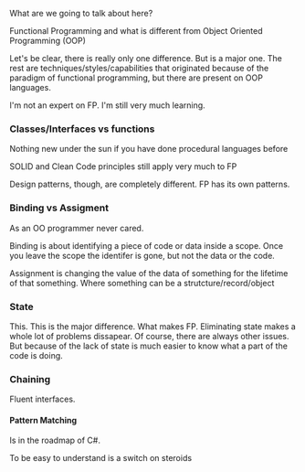 What are we going to talk about here?

Functional Programming and what is different from Object Oriented Programming (OOP)

Let's be clear, there is really only one difference. But is a major one. The rest are techniques/styles/capabilities that originated because of the paradigm of functional programming, but there are present on OOP languages.

I'm not an expert on FP. I'm still very much learning.


### Classes/Interfaces vs functions

Nothing new under the sun if you have done procedural languages before

SOLID and Clean Code principles still apply very much to FP

Design patterns, though, are completely different. FP has its own patterns.

### Binding vs Assigment

As an OO programmer never cared.

Binding is about identifying a piece of code or data inside a scope. Once you leave the scope the identifer is gone, but not the data or the code.

Assignment is changing the value of the data of something for the lifetime of that something. Where something can be a strutcture/record/object


### State

This. This is the major difference. What makes FP. Eliminating state makes a whole lot of problems dissapear. Of course, there are always other issues. But because of the lack of state is much easier to know what a part of the code is doing. 

### Chaining

Fluent interfaces. 

#### Pattern Matching

Is in the roadmap of C#.

To be easy to understand is a switch on steroids
